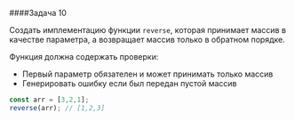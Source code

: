 ####Задача 10

Создать имплементацию функции `reverse`, которая принимает массив в качестве параметра, а возвращает массив только в обратном порядке.

Функция должна содержать проверки:

- Первый параметр обязателен и может принимать только массив
- Генерировать ошибку если был передан пустой массив

```javascript
const arr = [3,2,1];
reverse(arr); // [1,2,3]
```

